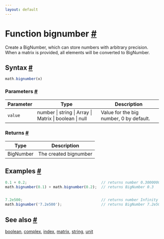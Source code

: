 ```yaml
---
layout: default
---
```


<h1 id="function-bignumber">Function bignumber <a href="#function-bignumber" title="Permalink">#</a></h1>

Create a BigNumber, which can store numbers with arbitrary precision.
When a matrix is provided, all elements will be converted to BigNumber.


<h2 id="syntax">Syntax <a href="#syntax" title="Permalink">#</a></h2>

```js
math.bignumber(x)
```

<h3 id="parameters">Parameters <a href="#parameters" title="Permalink">#</a></h3>

Parameter | Type | Description
--------- | ---- | -----------
`value` | number &#124; string &#124; Array &#124; Matrix &#124; boolean &#124; null | Value for the big number, 0 by default.

<h3 id="returns">Returns <a href="#returns" title="Permalink">#</a></h3>

Type | Description
---- | -----------
BigNumber | The created bignumber


<h2 id="examples">Examples <a href="#examples" title="Permalink">#</a></h2>

```js
0.1 + 0.2;                                  // returns number 0.30000000000000004
math.bignumber(0.1) + math.bignumber(0.2);  // returns BigNumber 0.3


7.2e500;                                    // returns number Infinity
math.bignumber('7.2e500');                  // returns BigNumber 7.2e500
```


<h2 id="see-also">See also <a href="#see-also" title="Permalink">#</a></h2>

[boolean](boolean.html),
[complex](complex.html),
[index](index.html),
[matrix](matrix.html),
[string](string.html),
[unit](unit.html)


<!-- Note: This file is automatically generated from source code comments. Changes made in this file will be overridden. -->
